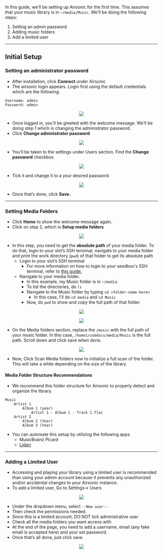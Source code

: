 In this guide, we'll be setting up Airsonic for the first time. This assumes that your music library is in `~/media/Music`. We'll be doing the following steps:

1. Setting an admin password
1. Adding music folders
2. Add a limited user

***

## Initial Setup
### Setting an administrator password

* After installation, click **Connect** under Airsonic
* The airsonic login appears. Login first using the default credentials which are the following:

```
Username: admin
Password: admin
```

<p align="center">
<img src="https://docs.usbx.me/uploads/images/gallery/2020-03/scaled-1680-/image-1584105392504.png">
</p>

* Once logged in, you’ll be greeted with the welcome message. We’ll be doing step 1 which is changing the administrator password.
* Click **Change administrator password**

<p align="center">
<img src="https://docs.usbx.me/uploads/images/gallery/2020-03/scaled-1680-/image-1584105526127.png">
</p>

* You’ll be taken to the settings under Users section. Find the **Change password** checkbox.

<p align="center">
<img src="https://docs.usbx.me/uploads/images/gallery/2020-03/scaled-1680-/image-1584105660761.png">
</p>

* Tick it and change it to a your desired password.

<p align="center">
<img src="https://docs.usbx.me/uploads/images/gallery/2020-03/scaled-1680-/image-1584105705313.png">
</p>

* Once that’s done, click **Save.**

***

### Setting Media Folders

* Click **Home** to show the welcome message again.
* Click on step 2, which is **Setup media folders**

<p align="center">
<img src="https://docs.usbx.me/uploads/images/gallery/2020-03/scaled-1680-/image-1584105762707.png">
</p>

* In this step, you need to get the **absolute path** of your media folder. To do that, login to your slot’s SSH terminal, navigate to your media folder and print the work directory (`pwd`) of that folder to get its absolute path
  * Login to your slot’s SSH terminal
    * For more information on how to login to your seedbox's SSH terminal, refer to [this guide.](https://docs.usbx.me/books/secure-shell-%28ssh%29/page/how-to-connect-to-your-seedbox-via-ssh "How to connect to your seedbox via SSH")
  * Navigate to your media folder.
    * In this example, my Music folder is in `~/media`
    * To list the directories, do `ls`
    * Navigate to the Music folder by typing `cd >folder-name-here<`
      * In this case, I'll do `cd media` and `cd Music`
    * Now, do `pwd` to show and copy the full path of that folder.

<p align="center">
<img src="https://docs.usbx.me/uploads/images/gallery/2020-03/scaled-1680-/image-1584186717418.png">
</p>
<p align="center">
<img src="https://docs.usbx.me/uploads/images/gallery/2020-03/scaled-1680-/image-1584186813933.png">
</p>

* On the Media folders section, replace the `/music` with the full path of your music folder. In this case, `/home1/usbdocs/media/Music` is the full path. Scroll down and click save when done.

<p align="center">
<img src="https://docs.usbx.me/uploads/images/gallery/2020-03/scaled-1680-/image-1584187026335.png">
</p>

* Now, Click Scan Media folders now to initialize a full scan of the folder. This will take a while depending on the size of the library.

#### Media Folder Structure Recommendations

* We recommend this folder structure for Airsonic to properly detect and organize the library.

```
Music
    Artist 1
        Album 1 (year)
            Artist 1 - Album 1 - Track 1.flac
    Artist 2
        Album 2 (Year)
        Album 3 (Year)
```

* You can automate this setup by utilizing the following apps
  * MusicBrainz Picard
  * [Lidarr](https://docs.usbx.me/books/lidarr "Lidarr")

***

### Adding a Limited User

* Accessing and playing your library using a limited user is recommended than using your admin account because it prevents any unauthorized and/or accidental changes to your Airsonic instance.
* To add a limited user, Go to Settings-> Users

<p align="center">
<img src="https://docs.usbx.me/uploads/images/gallery/2020-03/scaled-1680-/image-1584187458858.png">
</p>

* Under the dropdown menu, select `--New user--`
* Then check the permissions needed.
* Since this is a limited account, DO NOT tick administrative user
* Check all the media folders you want access with
* At the end of the page, you need to add a username, email (any fake email is accepted here) and your set password.
* Once that’s all done, just click save. 

<p align="center">
<img src="https://docs.usbx.me/uploads/images/gallery/2020-03/scaled-1680-/image-1584189737284.png">
</p>